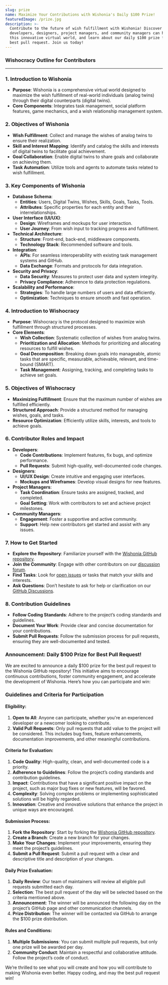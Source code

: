 ```yaml
---
slug: prize
name: Maximize Your Contributions with Wishonia's Daily $100 Prize!
featuredImage: /prize.jpg
description: >-
  Contribute to the future of wish fulfillment with Wishonia! Discover how
  developers, designers, project managers, and community managers can help build
  this innovative virtual world, and learn about our daily $100 prize for the
  best pull request. Join us today!
---
```



### **Wishocracy Outline for Contributors**

---

### **1. Introduction to Wishonia**
- **Purpose**: Wishonia is a comprehensive virtual world designed to maximize the wish fulfillment of real-world individuals (analog twins) through their digital counterparts (digital twins).
- **Core Components**: Integrates task management, social platform features, game mechanics, and a wish relationship management system.

### **2. Objectives of Wishonia**
- **Wish Fulfillment**: Collect and manage the wishes of analog twins to ensure their realization.
- **Skill and Interest Mapping**: Identify and catalog the skills and interests of digital twins to facilitate goal achievement.
- **Goal Collaboration**: Enable digital twins to share goals and collaborate on achieving them.
- **Task Automation**: Utilize tools and agents to automate tasks related to wish fulfillment.

### **3. Key Components of Wishonia**
- **Database Schema**:
    - **Entities**: Users, Digital Twins, Wishes, Skills, Goals, Tasks, Tools.
    - **Attributes**: Specific properties for each entity and their interrelationships.
- **User Interface (UI/UX)**:
    - **Design**: Wireframes and mockups for user interaction.
    - **User Journey**: From wish input to tracking progress and fulfillment.
- **Technical Architecture**:
    - **Structure**: Front-end, back-end, middleware components.
    - **Technology Stack**: Recommended software and tools.
- **Integration**:
    - **APIs**: For seamless interoperability with existing task management systems and GitHub.
    - **Data Exchange**: Formats and protocols for data integration.
- **Security and Privacy**:
    - **Data Security**: Measures to protect user data and system integrity.
    - **Privacy Compliance**: Adherence to data protection regulations.
- **Scalability and Performance**:
    - **Strategies**: To handle large numbers of users and data efficiently.
    - **Optimization**: Techniques to ensure smooth and fast operation.

### **4. Introduction to Wishocracy**
- **Purpose**: Wishocracy is the protocol designed to maximize wish fulfillment through structured processes.
- **Core Elements**:
    - **Wish Collection**: Systematic collection of wishes from analog twins.
    - **Prioritization and Allocation**: Methods for prioritizing and allocating resources to fulfill wishes.
    - **Goal Decomposition**: Breaking down goals into manageable, atomic tasks that are specific, measurable, achievable, relevant, and time-bound (SMART).
    - **Task Management**: Assigning, tracking, and completing tasks to achieve set goals.

### **5. Objectives of Wishocracy**
- **Maximizing Fulfillment**: Ensure that the maximum number of wishes are fulfilled efficiently.
- **Structured Approach**: Provide a structured method for managing wishes, goals, and tasks.
- **Resource Optimization**: Efficiently utilize skills, interests, and tools to achieve goals.

### **6. Contributor Roles and Impact**
- **Developers**:
    - **Code Contributions**: Implement features, fix bugs, and optimize performance.
    - **Pull Requests**: Submit high-quality, well-documented code changes.
- **Designers**:
    - **UI/UX Design**: Create intuitive and engaging user interfaces.
    - **Mockups and Wireframes**: Develop visual designs for new features.
- **Project Managers**:
    - **Task Coordination**: Ensure tasks are assigned, tracked, and completed.
    - **Goal Setting**: Work with contributors to set and achieve project milestones.
- **Community Managers**:
    - **Engagement**: Foster a supportive and active community.
    - **Support**: Help new contributors get started and assist with any issues.

### **7. How to Get Started**
- **Explore the Repository**: Familiarize yourself with the [Wishonia GitHub repository](https://github.com/wishonia/wishonia).
- **Join the Community**: Engage with other contributors on our [discussion forum](https://github.com/wishonia/wishonia/discussions).
- **Find Tasks**: Look for [open issues](https://github.com/wishonia/wishonia/issues) or tasks that match your skills and interests.
- **Ask Questions**: Don’t hesitate to ask for help or clarification on our [GitHub Discussions](https://github.com/wishonia/wishonia/discussions). 

### **8. Contribution Guidelines**
- **Follow Coding Standards**: Adhere to the project’s coding standards and guidelines.
- **Document Your Work**: Provide clear and concise documentation for your contributions.
- **Submit Pull Requests**: Follow the submission process for pull requests, ensuring they are well-documented and tested.

### **Announcement: Daily $100 Prize for Best Pull Request!**

We are excited to announce a daily $100 prize for the best pull request to the Wishonia GitHub repository! This initiative aims to encourage continuous contributions, foster community engagement, and accelerate the development of Wishonia. Here’s how you can participate and win:

### **Guidelines and Criteria for Participation**

#### **Eligibility:**
1. **Open to All**: Anyone can participate, whether you're an experienced developer or a newcomer looking to contribute.
2. **Valid Pull Requests**: Only pull requests that add value to the project will be considered. This includes bug fixes, feature enhancements, documentation improvements, and other meaningful contributions.

#### **Criteria for Evaluation:**
1. **Code Quality**: High-quality, clean, and well-documented code is a priority.
2. **Adherence to Guidelines**: Follow the project’s coding standards and contribution guidelines.
3. **Impact**: Contributions that have a significant positive impact on the project, such as major bug fixes or new features, will be favored.
4. **Complexity**: Solving complex problems or implementing sophisticated solutions will be highly regarded.
5. **Innovation**: Creative and innovative solutions that enhance the project in unique ways are encouraged.

#### **Submission Process:**
1. **Fork the Repository**: Start by forking the [Wishonia GitHub repository](https://github.com/wishonia/wishonia).
2. **Create a Branch**: Create a new branch for your changes.
3. **Make Your Changes**: Implement your improvements, ensuring they meet the project’s guidelines.
4. **Submit a Pull Request**: Submit a pull request with a clear and descriptive title and description of your changes.

#### **Daily Prize Evaluation:**
1. **Daily Review**: Our team of maintainers will review all eligible pull requests submitted each day.
2. **Selection**: The best pull request of the day will be selected based on the criteria mentioned above.
3. **Announcement**: The winner will be announced the following day on the project’s GitHub page and other communication channels.
4. **Prize Distribution**: The winner will be contacted via GitHub to arrange the $100 prize distribution.

#### **Rules and Conditions**:
1. **Multiple Submissions**: You can submit multiple pull requests, but only one prize will be awarded per day.
2. **Community Conduct**: Maintain a respectful and collaborative attitude. Follow the project’s code of conduct.

We’re thrilled to see what you will create and how you will contribute to making Wishonia even better. Happy coding, and may the best pull request win!


